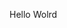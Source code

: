 Hello Wolrd









































































































































































































































































































































































































































































































































































































































































































































































































































































































